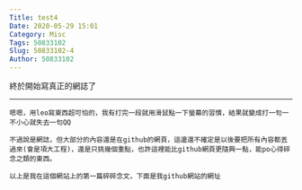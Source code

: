 ```yaml
---
Title: test4
Date: 2020-05-29 15:01
Category: Misc
Tags: 50833102
Slug: 50833102-4
Author: 50833102
---
```


終於開始寫真正的網誌了

<!-- PELICAN_END_SUMMARY -->

----

    嗯嗯，用leo寫東西超可怕的，我有打完一段就用滑鼠點一下螢幕的習慣，結果就變成打一句一不小心就失去一句QQ

    不過說是網誌，但大部分的內容還是在github的網頁，這邊還不確定是以後要把所有內容都丟過來(會是項大工程)，還是只挑幾個重點，也許這裡能比github網頁更隨興一點，能po心得碎念之類的東西。
    
    以上是我在這個網站上的第一篇碎碎念文，下面是我github網站的網址